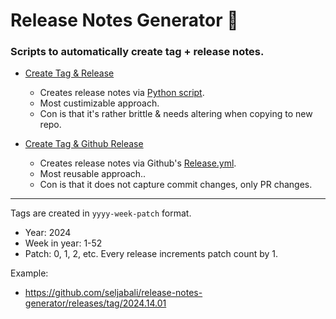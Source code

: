 # Release Notes Generator 🚀

### Scripts to automatically create tag + release notes. <br>

* [Create Tag & Release](https://github.com/seljabali/release-notes-generator/blob/main/.github/workflows/create-tag-and-release.yml)
  * Creates release notes via [Python script](https://github.com/seljabali/release-notes-generator/blob/main/.github/scripts/generate_release_notes.py).
  * Most custimizable approach.
  * Con is that it's rather brittle & needs altering when copying to new repo.

* [Create Tag & Github Release](https://github.com/seljabali/release-notes-generator/blob/main/.github/workflows/create-new-github-release.yml)
  * Creates release notes via Github's [Release.yml](https://github.com/seljabali/release-notes-generator/blob/main/.github/release.yml).
  * Most reusable approach..
  * Con is that it does not capture commit changes, only PR changes.

--------------

Tags are created in `yyyy-week-patch` format.
- Year: 2024
- Week in year: 1-52
- Patch: 0, 1, 2, etc. Every release increments patch count by 1.

Example:
* https://github.com/seljabali/release-notes-generator/releases/tag/2024.14.01
